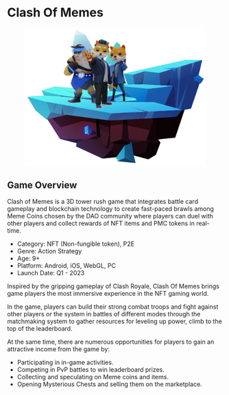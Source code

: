 # Clash Of Memes

<figure><img src="../.gitbook/assets/rock-ice-characters.png" alt=""><figcaption></figcaption></figure>

## Game Overview

Clash of Memes is a 3D tower rush game that integrates battle card gameplay and blockchain technology to create fast-paced brawls among Meme Coins chosen by the DAO community where players can duel with other players and collect rewards of NFT items and PMC tokens in real-time.&#x20;

* Category: NFT (Non-fungible token), P2E&#x20;
* Genre: Action Strategy
* Age: 9+&#x20;
* Platform: Android, iOS, WebGL, PC&#x20;
* Launch Date: Q1 - 2023

Inspired by the gripping gameplay of Clash Royale, Clash Of Memes brings game players the most immersive experience in the NFT gaming world.

In the game, players can build their strong combat troops and fight against other players or the system in battles of different modes through the matchmaking system to gather resources for leveling up power, climb to the top of the leaderboard.&#x20;

At the same time, there are numerous opportunities for players to gain an attractive income from the game by:&#x20;

* Participating in in-game activities.
* Competing in PvP battles to win leaderboard prizes.&#x20;
* Collecting and speculating on Meme coins and items.&#x20;
* Opening Mysterious Chests and selling them on the marketplace.

##
